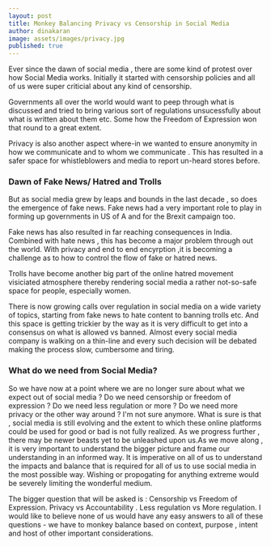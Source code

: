 ```yaml
---
layout: post
title: Monkey Balancing Privacy vs Censorship in Social Media
author: dinakaran
image: assets/images/privacy.jpg
published: true
---
```

Ever since the dawn of social media , there are some kind of protest over how Social Media works. Initially it started with censorship policies and all of us were super criticial about any kind of censorship. 

Governments all over the world would want to peep through what is discussed and tried to bring various sort of regulations unsucessfully about what is written about them etc. Some how the Freedom of Expression won that round to a great extent. 

Privacy is also another aspect where-in we wanted to ensure anonymity in how we communicate and to whom we communicate . This has resulted in a safer space for whistleblowers and media to report un-heard stores before.

### Dawn of Fake News/ Hatred and Trolls

But as social media grew by leaps and bounds in the last decade , so does the emergence of fake news. Fake news had a very important role to play in forming up governments in US of A and for the Brexit campaign too. 

Fake news has also resulted in far reaching consequences in India. Combined with hate news , this has become a major problem through out the world. With privacy and end to end encyrption ,it is becoming a challenge as to how to control the flow of fake or hatred news.

Trolls have become another big part of the online hatred movement visiciated atmosphere thereby rendering social media a rather not-so-safe space for people, especially women. 

There is now growing calls over regulation in social media on a wide variety of topics, starting from fake news to hate content to banning trolls etc. And this space is getting trickier by the way as it is very difficult to get into a consensus on what is allowed vs banned. Almost every social media company is walking on a thin-line and every such decision will be debated making the process slow, cumbersome and tiring.

### What do we need from Social Media?

So we have now at a point where we are no longer sure about what we expect out of social media ? Do we need censorship or freedom of expression ? Do we need less regulation or more ? Do we need more privacy or the other way around ? I'm not sure anymore. What is sure is that , social media is still evolving and the extent to which these online platforms could be used for good or bad is not fully realized. As we progress further , there may be newer beasts yet to be unleashed upon us.As we move along , it is very important to understand the bigger picture  and frame our understanding in an informed way. It is imperative on all of us to understand the impacts and balance that is required for all of us to use social media in the most possible way. Wishing or propogating for anything extreme would be severely limiting the wonderful medium. 

The bigger question that will be asked is : Censorship vs Freedom of Expression. Privacy vs Accountability . Less regulation vs More regulation. I would like to believe none of us would have any easy answers to all of these questions - we have to monkey balance based on context, purpose , intent and host of other important considerations.
